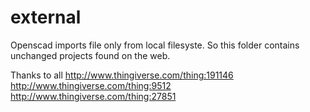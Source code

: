 external
===================

Openscad imports file only from local filesyste. So this folder contains unchanged projects found on the web.

Thanks to all
http://www.thingiverse.com/thing:191146
http://www.thingiverse.com/thing:9512
http://www.thingiverse.com/thing:27851
